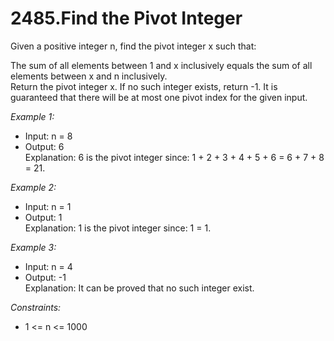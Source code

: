 # 2485.Find the Pivot Integer

Given a positive integer n, find the pivot integer x such that:

The sum of all elements between 1 and x inclusively equals the sum of all elements between x and n inclusively.\
Return the pivot integer x. If no such integer exists, return -1. It is guaranteed that there will be at most one pivot index for the given input.

*Example 1:*

- Input: n = 8
- Output: 6\
Explanation: 6 is the pivot integer since: 1 + 2 + 3 + 4 + 5 + 6 = 6 + 7 + 8 = 21.

*Example 2:*

- Input: n = 1
- Output: 1\
Explanation: 1 is the pivot integer since: 1 = 1.

*Example 3:*

- Input: n = 4
- Output: -1\
Explanation: It can be proved that no such integer exist.
 
*Constraints:*

- 1 <= n <= 1000
